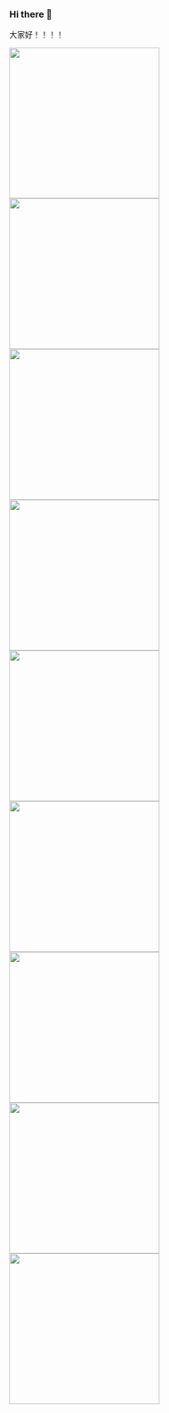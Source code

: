 ### Hi there 👋

<!--
**tea9/tea9** is a ✨ _special_ ✨ repository because its `README.md` (this file) appears on your GitHub profile.

Here are some ideas to get you started:

- 🔭 I’m currently working on ...
- 🌱 I’m currently learning ...
- 👯 I’m looking to collaborate on ...
- 🤔 I’m looking for help with ...
- 💬 Ask me about ...
- 📫 How to reach me: ...
- 😄 Pronouns: ...
- ⚡ Fun fact: ...
-->

大家好！！！！ 
<div>
  <img width="270px" src="https://s3.moeoverflow.com/animeloop-production/loops/2017-08-11/gif_360p/3ecbb700-fed0-4ce7-8a0b-386df666abcd.gif">
  <img width="270px" src="https://s3.moeoverflow.com/animeloop-production/loops/2017-08-11/gif_360p/17b1a17e-c962-4bdf-aa40-040c1110cbac.gif">
  <img width="270px" src="https://s3.moeoverflow.com/animeloop-production/loops/2017-08-11/gif_360p/de3fae49-8068-486f-b278-4264c134ffca.gif">
</div>
<div>
  <img width="270px" src="https://s3.moeoverflow.com/animeloop-production/loops/2017-08-16/gif_360p/3640739c-5abd-4087-91a2-bd97d29c6482.gif">
  <img width="270px" src="https://s3.moeoverflow.com/animeloop-production/loops/2019-02-01/gif_360p/654f0d3c-7a1e-4d65-819b-06f72a4f1213.gif">
  <img width="270px" src="https://s3.moeoverflow.com/animeloop-production/loops/2018-03-22/gif_360p/6642d8e0-9389-4005-9dfb-e7ce49fbd543.gif">
</div>
<div>
  <img width="270px" src="https://s3.moeoverflow.com/animeloop-production/loops/2017-08-29/gif_360p/1478425c-333a-4e2d-8ce9-f26015483379.gif">
  <img width="270px" src="https://s3.moeoverflow.com/animeloop-production/loops/2017-08-14/gif_360p/040349b6-e982-4a87-a734-b0f1411aeb6c.gif">
  <img width="270px" src="https://s3.moeoverflow.com/animeloop-production/loops/2017-08-11/gif_360p/446cb8e3-8e68-4b33-98af-8d0bdd990979.gif">
</div>
